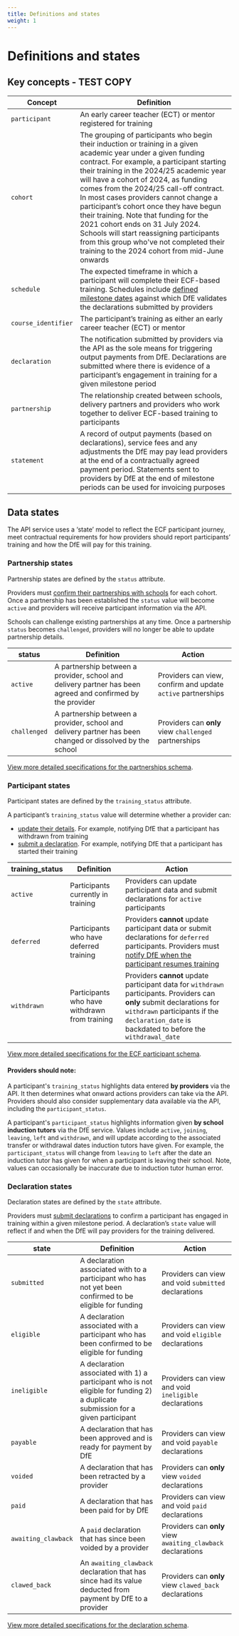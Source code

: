 ```yaml
---
title: Definitions and states
weight: 1
---
```


# Definitions and states

## Key concepts - TEST COPY

| Concept      | Definition|
| -------- | --------  |
| `participant`    | An early career teacher (ECT) or mentor registered for training      |
| `cohort`     | The grouping of participants who begin their induction or training in a given academic year under a given funding contract. For example, a participant starting their training in the 2024/25 academic year will have a cohort of 2024, as funding comes from the 2024/25 call-off contract. In most cases providers cannot change a participant’s cohort once they have begun their training. Note that funding for the 2021 cohort ends on 31 July 2024. Schools will start reassigning participants from this group who've not completed their training to the 2024 cohort from mid-June onwards      |
| `schedule`     | The expected timeframe in which a participant will complete their ECF-based training. Schedules include [defined milestone dates](/api-reference/ecf/schedules-and-milestone-dates) against which DfE validates the declarations submitted by providers      |
| `course_identifier`      | The participant’s training as either an early career teacher (ECT) or mentor       |
| `declaration`    | The notification submitted by providers via the API as the sole means for triggering output payments from DfE. Declarations are submitted where there is evidence of a participant’s engagement in training for a given milestone period      |
| `partnership`     | The relationship created between schools, delivery partners and providers who work together to deliver ECF-based training to participants      |
| `statement`    | A record of output payments (based on declarations), service fees and any adjustments the DfE may pay lead providers at the end of a contractually agreed payment period. Statements sent to providers by DfE at the end of milestone periods can be used for invoicing purposes     |

## Data states

The API service uses a ‘state’ model to reflect the ECF participant journey, meet contractual requirements for how providers should report participants’ training and how the DfE will pay for this training.

### Partnership states

Partnership states are defined by the `status` attribute.

Providers must [confirm their partnerships with schools](/api-reference/ecf/guidance/#confirm-view-and-update-partnerships) for each cohort. Once a partnership has been established the `status` value will become `active` and providers will receive participant information via the API.

Schools can challenge existing partnerships at any time. Once a partnership `status` becomes `challenged`, providers will no longer be able to update partnership details.

| status | Definition | Action |
| -------- | -------- | -------- |
| `active`     | A partnership between a provider, school and delivery partner has been agreed and confirmed by the provider    | Providers can view, confirm and update `active` partnerships     |
| `challenged`     | A partnership between a provider, school and delivery partner has been changed or dissolved by the school     | Providers can **only** view `challenged` partnerships    |

[View more detailed specifications for the partnerships schema](/api-reference/reference-v3.html#schema-ecfpartnershipattributes).

### Participant states

Participant states are defined by the `training_status` attribute.

A participant’s `training_status` value will determine whether a provider can:

* [update their details](/api-reference/ecf/guidance/#view-and-update-participant-data). For example, notifying DfE that a participant has withdrawn from training
* [submit a declaration](/api-reference/ecf/guidance/#submit-view-and-void-declarations). For example, notifying DfE that a participant has started their training

| training_status | Definition | Action |
| -------- | -------- | -------- |
| `active`     | Participants currently in training     | Providers can update participant data and submit declarations for `active` participants     |
| `deferred`     | Participants who have deferred training     | Providers **cannot** update participant data or submit declarations for `deferred` participants. Providers must [notify DfE when the participant resumes training](/api-reference/ecf/guidance/#notify-dfe-a-participant-has-resumed-training)     |
| `withdrawn`     | Participants who have withdrawn from training     | Providers **cannot** update participant data for `withdrawn` participants. Providers can **only** submit declarations for `withdrawn` participants if the `declaration_date` is backdated to before the `withdrawal_date`     |

[View more detailed specifications for the ECF participant schema](/api-reference/reference-v3.html#schema-ecfparticipantattributes).

#### Providers should note:

A participant's `training_status` highlights data entered **by providers** via the API. It then determines what onward actions providers can take via the API. Providers should also consider supplementary data available via the API, including the `participant_status`.

A participant's `participant_status` highlights information given **by school induction tutors** via the DfE service. Values include `active`, `joining`, `leaving`, `left` and `withdrawn`, and will update according to the associated transfer or withdrawal dates induction tutors have given. For example, the `participant_status` will change from `leaving` to `left` after the date an induction tutor has given for when a participant is leaving their school. Note, values can occasionally be inaccurate due to induction tutor human error.

### Declaration states

Declaration states are defined by the `state` attribute.

Providers must [submit declarations](/api-reference/ecf/guidance/#submit-view-and-void-declarations) to confirm a participant has engaged in training within a given milestone period. A declaration’s `state` value will reflect if and when the DfE will pay providers for the training delivered.

| state | Definition | Action |
| -------- | -------- | -------- |
| `submitted`     | A declaration associated with to a participant who has not yet been confirmed to be eligible for funding    | Providers can view and void `submitted` declarations    |
| `eligible`     | A declaration associated with a participant who has been confirmed to be eligible for funding     | Providers can view and void `eligible` declarations    |
| `ineligible`     | A declaration associated with 1) a participant who is not eligible for funding 2) a duplicate submission for a given participant    | Providers can view and void `ineligible` declarations     |
| `payable`     | A declaration that has been approved and is ready for payment by DfE    | Providers can view and void `payable` declarations     |
| `voided`     | A declaration that has been retracted by a provider    | Providers can **only** view `voided` declarations   |
| `paid`     | A declaration that has been paid for by DfE    | Providers can view and void `paid` declarations     |
| `awaiting_clawback`     | A `paid` declaration that has since been voided by a provider    | Providers can **only** view `awaiting_clawback` declarations     |
| `clawed_back`     | An `awaiting_clawback` declaration that has since had its value deducted from payment by DfE to a provider     | Providers can **only** view `clawed_back` declarations     |

[View more detailed specifications for the declaration schema](/api-reference/reference-v3.html#schema-participantdeclarationattributes).
